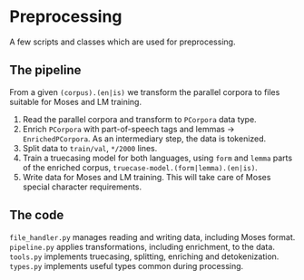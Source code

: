 # Preprocessing
A few scripts and classes which are used for preprocessing.

## The pipeline
From a given `(corpus).(en|is)` we transform the parallel corpora to files suitable for Moses and LM training.

1. Read the parallel corpora and transform to `PCorpora` data type.
1. Enrich `PCorpora` with part-of-speech tags and lemmas -> `EnrichedPCorpora`. As an intermediary step, the data is tokenized.
1. Split data to `train/val`, `*/2000` lines.
1. Train a truecasing model for both languages, using `form` and `lemma` parts of the enriched corpus, `truecase-model.(form|lemma).(en|is)`.
1. Write data for Moses and LM training. This will take care of Moses special character requirements.

## The code
`file_handler.py` manages reading and writing data, including Moses format.
`pipeline.py` applies transformations, including enrichment, to the data.
`tools.py` implements truecasing, splitting, enriching and detokenization.
`types.py` implements useful types common during processing.